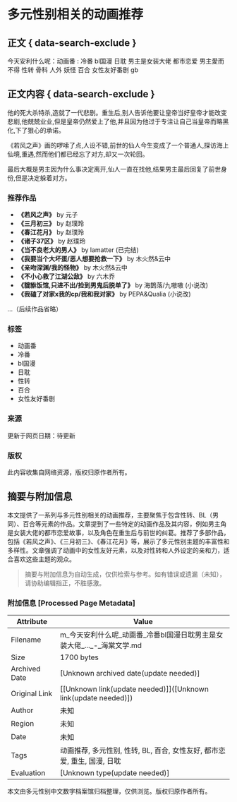 # 多元性别相关的动画推荐

## 正文 { data-search-exclude }


今天安利什么呢：动画番 : 冷番 bl国漫 日耽 男主是女装大佬 都市恋爱 男主愛而不得 性转 骨科 人外 妖怪 百合 女性友好番剧 gb

## 正文内容 { data-search-exclude }

他的死大杀特杀,造就了一代悲剧。重生后,别人告诉他要让皇帝当好皇帝才能改变悲剧,他兢兢业业,但是皇帝仍然爱上了他,并且因为他过于专注让自己当皇帝而略黑化,下了狠心的承诺。

《若风之声》画的啰嗦了点,人设不错,前世的仙人今生变成了一个普通人,探访海上仙境,重遇,然而他们都已经忘了对方,却又一次轮回。

最后大概是男主因为什么事决定离开,仙人一直在找他,结果男主最后回复了前世身份,但是决定躲着对方。

### 推荐作品

- **《若风之声》** by 元子
- **《三月初三》** by 赵璞玲
- **《春江花月》** by 赵璞玲
- **《诸子37区》** by 赵璞玲
- **《当不良老大的男人》** by lamatter (已完结)
- **《我要当个大坏蛋/恶人想要抢救一下》** by 木火然&云中
- **《亲吻深渊/我的怪物》** by 木火然&云中
- **《不小心救了江湖公敌》** by 六木乔
- **《貔貅饭馆,只进不出/捡到男鬼后脱单了》** by 海鵲落/九嗷嗷 (小说改)
- **《我磕了对家x我的cp/我和我对家》** by PEPA&Qualia (小说改)

...（后续作品省略）

### 标签

- 动画番
- 冷番
- bl国漫
- 日耽
- 性转
- 百合
- 女性友好番剧

### 来源

更新于网页日期：待更新

### 版权

此内容收集自网络资源，版权归原作者所有。
<!-- tcd_original_link https://m.ad-expo.com/book/81386/68988_2.html -->


## 摘要与附加信息

<!-- tcd_abstract -->
本文提供了一系列与多元性别相关的动画推荐，主要聚焦于包含性转、BL（男同）、百合等元素的作品。文章提到了一些特定的动画作品及其内容，例如男主角是女装大佬的都市恋爱故事，以及角色在重生后与前世的纠葛。推荐了多部作品，包括《若风之声》、《三月初三》、《春江花月》等，展示了多元性别主题的丰富性和多样性。文章强调了动画中的女性友好元素，以及对性转和人外设定的亲和力，适合喜欢这些主题的观众。
<!-- tcd_abstract_end -->

> 摘要与附加信息为自动生成，仅供检索与参考。如有错误或遗漏（未知），请协助编辑指正，不胜感激。

### 附加信息 [Processed Page Metadata]

| Attribute       | Value                                  |
|-----------------|----------------------------------------|
| Filename        | m_今天安利什么呢_动画番_冷番bl国漫日耽男主是女装大佬_..._-_海棠文学.md                             |
| Size            | 1700 bytes                           |
| Archived Date   | [Unknown archived date(update needed)]                             |
| Original Link   | [[Unknown link(update needed)]]([Unknown link(update needed)])                       |
| Author          | 未知                               |
| Region          | 未知                               |
| Date            | 未知                                 |
| Tags            | 动画推荐, 多元性别, 性转, BL, 百合, 女性友好, 都市恋爱, 重生, 国漫, 日耽                                 |
| Evaluation            | [Unknown type(update needed)]                                 |
<!-- tcd_table_end -->

本文由多元性别中文数字档案馆归档整理，仅供浏览。版权归原作者所有。
